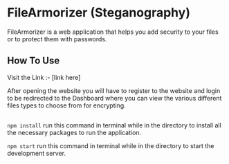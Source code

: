 # FileArmorizer (Steganography)
FileArmorizer is a web application that helps you add security to your files or to protect them with passwords.

## How To Use
Visit the Link :- [link here]

After opening the website you will have to register to the website and login to be redirected to the Dashboard where you can view the various different files types to choose from for encrypting.

## 
`
npm install
`
run this command in terminal while in the directory to install all the necessary packages to run the application. 

`
npm start
`
run this command in terminal while in the directory to start the development server. 

